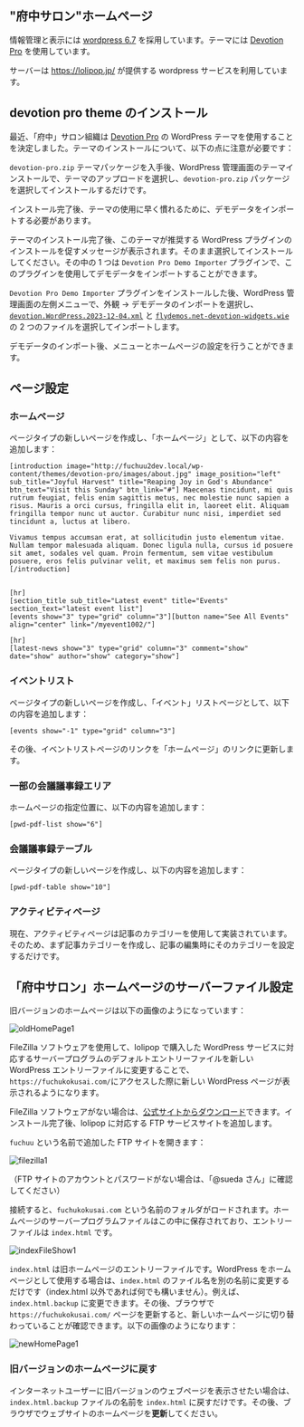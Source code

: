 ## "府中サロン"ホームページ
情報管理と表示には [wordpress 6.7](https://wordpress.org/download/releases/6-7/) を採用しています。テーマには [Devotion Pro](https://flythemes.net/wordpress-themes/devotion-lite-wordpress-theme/) を使用しています。

サーバーは https://lolipop.jp/ が提供する wordpress サービスを利用しています。

## devotion pro theme のインストール

最近、「府中」サロン組織は [Devotion Pro](https://flythemes.net/wordpress-themes/devotion-lite-wordpress-theme/) の WordPress テーマを使用することを決定しました。テーマのインストールについて、以下の点に注意が必要です：

`devotion-pro.zip` テーマパッケージを入手後、WordPress 管理画面のテーマインストールで、テーマのアップロードを選択し、`devotion-pro.zip` パッケージを選択してインストールするだけです。

インストール完了後、テーマの使用に早く慣れるために、デモデータをインポートする必要があります。

テーマのインストール完了後、このテーマが推奨する WordPress プラグインのインストールを促すメッセージが表示されます。そのまま選択してインストールしてください。その中の 1 つは `Devotion Pro Demo Importer` プラグインで、このプラグインを使用してデモデータをインポートすることができます。

`Devotion Pro Demo Importer` プラグインをインストールした後、WordPress 管理画面の左側メニューで、外観 -> デモデータのインポートを選択し、[`devotion.WordPress.2023-12-04.xml`](../files/devotion.WordPress.2023-12-04.xml) と [`flydemos.net-devotion-widgets.wie`](../files/flydemos.net-devotion-widgets.wie) の 2 つのファイルを選択してインポートします。

デモデータのインポート後、メニューとホームページの設定を行うことができます。

## ページ設定

### ホームページ

ページタイプの新しいページを作成し、「ホームページ」として、以下の内容を追加します：

```
[introduction image="http://fuchuu2dev.local/wp-content/themes/devotion-pro/images/about.jpg" image_position="left" sub_title="Joyful Harvest" title="Reaping Joy in God's Abundance" btn_text="Visit this Sunday" btn_link="#"] Maecenas tincidunt, mi quis rutrum feugiat, felis enim sagittis metus, nec molestie nunc sapien a risus. Mauris a orci cursus, fringilla elit in, laoreet elit. Aliquam fringilla tempor nunc ut auctor. Curabitur nunc nisi, imperdiet sed tincidunt a, luctus at libero.

Vivamus tempus accumsan erat, at sollicitudin justo elementum vitae. Nullam tempor malesuada aliquam. Donec ligula nulla, cursus id posuere sit amet, sodales vel quam. Proin fermentum, sem vitae vestibulum posuere, eros felis pulvinar velit, et maximus sem felis non purus.[/introduction]


[hr]
[section_title sub_title="Latest event" title="Events" section_text="latest event list"]
[events show="3" type="grid" column="3"][button name="See All Events" align="center" link="/myevent1002/"]

[hr]
[latest-news show="3" type="grid" column="3" comment="show" date="show" author="show" category="show"]
```

### イベントリスト

ページタイプの新しいページを作成し、「イベント」リストページとして、以下の内容を追加します：

```
[events show="-1" type="grid" column="3"]
```

その後、イベントリストページのリンクを「ホームページ」のリンクに更新します。

### 一部の会議議事録エリア

ホームページの指定位置に、以下の内容を追加します：

```
[pwd-pdf-list show="6"]
```

### 会議議事録テーブル

ページタイプの新しいページを作成し、以下の内容を追加します：

```
[pwd-pdf-table show="10"]
```

### アクティビティページ

現在、アクティビティページは記事のカテゴリーを使用して実装されています。そのため、まず記事カテゴリーを作成し、記事の編集時にそのカテゴリーを設定するだけです。

## 「府中サロン」ホームページのサーバーファイル設定

旧バージョンのホームページは以下の画像のようになっています：

![oldHomePage1](../images/image-5.png)

FileZilla ソフトウェアを使用して、lolipop で購入した WordPress サービスに対応するサーバープログラムのデフォルトエントリーファイルを新しい WordPress エントリーファイルに変更することで、`https://fuchukokusai.com/`にアクセスした際に新しい WordPress ページが表示されるようになります。

FileZilla ソフトウェアがない場合は、[公式サイトからダウンロード](https://download.filezilla-project.org/client/FileZilla_3.68.1_win64_sponsored2-setup.exe)できます。インストール完了後、lolipop に対応する FTP サービスサイトを追加します。

`fuchuu` という名前で追加した FTP サイトを開きます：

![filezilla1](../images/image-4.png)

（FTP サイトのアカウントとパスワードがない場合は、「@sueda さん」に確認してください）

接続すると、`fuchukokusai.com` という名前のフォルダがロードされます。ホームページのサーバープログラムファイルはこの中に保存されており、エントリーファイルは `index.html` です。

![indexFileShow1](../images/image-6.png)

`index.html` は旧ホームページのエントリーファイルです。WordPress をホームページとして使用する場合は、`index.html` のファイル名を別の名前に変更するだけです（index.html 以外であれば何でも構いません）。例えば、`index.html.backup` に変更できます。その後、ブラウザで `https://fuchukokusai.com/` ページを更新すると、新しいホームページに切り替わっていることが確認できます。以下の画像のようになります：

![newHomePage1](../images/image-3.png)

### 旧バージョンのホームページに戻す

インターネットユーザーに旧バージョンのウェブページを表示させたい場合は、`index.html.backup` ファイルの名前を `index.html` に戻すだけです。その後、ブラウザでウェブサイトのホームページを**更新**してください。
